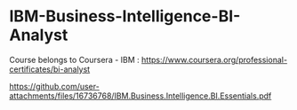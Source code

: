 # IBM-Business-Intelligence-BI-Analyst
Course belongs to Coursera - IBM : https://www.coursera.org/professional-certificates/bi-analyst




https://github.com/user-attachments/files/16736768/IBM.Business.Intelligence.BI.Essentials.pdf
